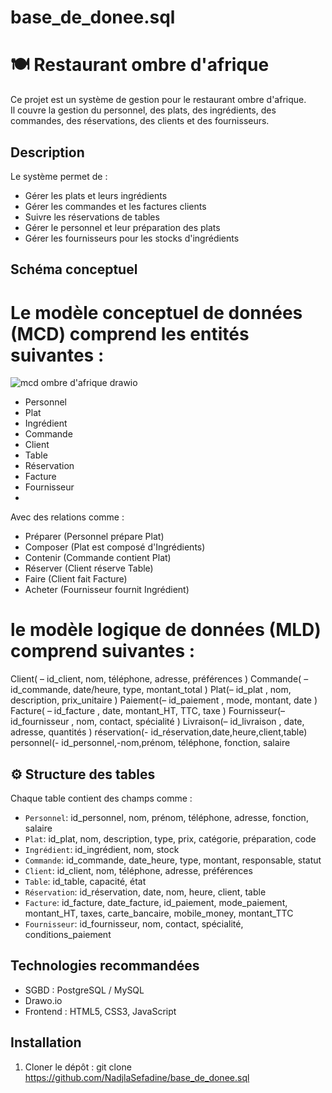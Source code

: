 # base_de_donee.sql
# 🍽️ Restaurant ombre d'afrique
Ce projet est un système de gestion pour le restaurant ombre d'afrique.  
Il couvre la gestion du personnel, des plats, des ingrédients, des commandes, des réservations, des clients et des fournisseurs.

##  Description

Le système permet de :
- Gérer les plats et leurs ingrédients
- Gérer les commandes et les factures clients
- Suivre les réservations de tables
- Gérer le personnel et leur préparation des plats
- Gérer les fournisseurs pour les stocks d'ingrédients

## Schéma conceptuel

# Le modèle conceptuel de données (MCD) comprend les entités suivantes :
![mcd ombre d'afrique drawio](https://github.com/user-attachments/assets/ba44aab9-2c08-4616-93c8-b06eeb6e865e)
- Personnel
- Plat
- Ingrédient
-  Commande
- Client
- Table
- Réservation
- Facture
- Fournisseur
- 
 Avec des relations comme :
- Préparer (Personnel prépare Plat)
- Composer (Plat est composé d'Ingrédients)
- Contenir (Commande contient Plat)
- Réserver (Client réserve Table)
- Faire (Client fait Facture)
- Acheter (Fournisseur fournit Ingrédient)
  
# le modèle logique de données (MLD) comprend suivantes :

Client( – id_client, nom, téléphone, adresse, préférences )
Commande( – id_commande, date/heure, type, montant_total )
Plat(– id_plat , nom, description, prix_unitaire  )
Paiement(– id_paiement , mode, montant, date )
Facture( – id_facture , date, montant_HT, TTC, taxe  )
Fournisseur(– id_fournisseur , nom, contact, spécialité  )
Livraison(– id_livraison , date, adresse, quantités  )
réservation(- id_réservation,date,heure,client,table)
personnel(- id_personnel,-nom,prénom, téléphone, fonction, salaire


## ⚙️ Structure des tables

Chaque table contient des champs comme :
- `Personnel`: id_personnel, nom, prénom, téléphone, adresse, fonction, salaire
- `Plat`: id_plat, nom, description, type, prix, catégorie, préparation, code
- `Ingrédient`: id_ingrédient, nom, stock
- `Commande`: id_commande, date_heure, type, montant, responsable, statut
- `Client`: id_client, nom, téléphone, adresse, préférences
- `Table`: id_table, capacité, état
- `Réservation`: id_réservation, date, nom, heure, client, table
- `Facture`: id_facture, date_facture, id_paiement, mode_paiement, montant_HT, taxes, carte_bancaire, mobile_money, montant_TTC
- `Fournisseur`: id_fournisseur, nom, contact, spécialité, conditions_paiement

## Technologies recommandées

- SGBD : PostgreSQL / MySQL
- Drawo.io
- Frontend : HTML5, CSS3, JavaScript
##  Installation

1. Cloner le dépôt :
   git clone https://github.com/NadjlaSefadine/base_de_donee.sql
